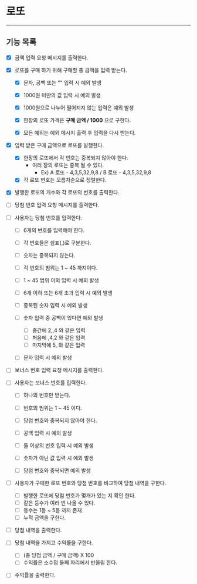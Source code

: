 # 로또

----

## 기능 목록

- [X] 금액 입력 요청 메시지를 출력한다.
- [X] 로또를 구매 하기 위해 구매할 총 금액을 입력 받는다.
  - [X] 문자, 공백 또는 "" 입력 시 예외 발생
  - [X] 1000원 미만의 값 입력 시 예외 발생
  - [X] 1000원으로 나누어 떨어지지 않는 입력은 예외 발생
  - [X] 한장의 로또 가격은 **구매 금액 / 1000** 으로 구한다.
  - [X] 모든 예외는 예외 메시지 출력 후 입력을 다시 받는다.


- [X] 입력 받은 구매 금액으로 로또를 발행한다.
  - [X] 한장의 로또에서 각 번호는 중복되지 않아야 한다.
    - 여러 장의 로또는 중복 될 수 있다.
      - Ex) A 로또 - 4,3,5,32,9,8 / B 로또 - 4,3,5,32,9,8
  - [X] 각 로또 번호는 오름차순으로 정렬한다.

- [X] 발행한 로또의 개수와 각 로또의 번호를 출력한다.


- [ ] 당첨 번호 입력 요청 메시지를 출력한다.
- [ ] 사용자는 당첨 번호를 입력한다.
  - [ ] 6개의 번호를 입력해야 한다.
  - [ ] 각 번호들은 쉼표(,)로 구분한다.
  - [ ] 숫자는 중복되지 않는다.
  - [ ] 각 번호의 범위는 1 ~ 45 까지이다.
  - [ ] 1 ~ 45 범위 이외 입력 시 예외 발생
  - [ ] 6개 이하 또는 6개 초과 입력 시 예외 발생
  - [ ] 중복된 숫자 입력 시 예외 발생
  - [ ] 숫자 입력 중 공백이 있다면 예외 발생
    - [ ] 중간에 2,,4 와 같은 입력
    - [ ] 처음에 ,4,2 와 같은 입력
    - [ ] 마지막에 5, 와 같은 입력
  - [ ] 문자 입력 시 예외 발생


- [ ] 보너스 번호 입력 요청 메시지를 출력한다.
- [ ] 사용자는 보너스 번호를 입력한다.
  - [ ] 하나의 번호만 받는다.
  - [ ] 번호의 범위는 1 ~ 45 이다.
  - [ ] 당첨 번호와 중복되지 않아야 한다.
  - [ ] 공백 입력 시 예외 발생
  - [ ] 둘 이상의 번호 입력 시 예외 발생
  - [ ] 숫자가 아닌 값 입력 시 예외 발생
  - [ ] 당첨 번호와 중복되면 예외 발생

  
- [ ] 사용자가 구매한 로또 번호와 당첨 번호를 비교하여 당첨 내역을 구한다.
  - [ ] 발행한 로또에 당첨 번호가 몇개가 있는 지 확인 한다.
  - [ ] 같은 등수가 여러 번 나올 수 있다.
  - [ ] 등수는 1등 ~ 5등 까지 존재
  - [ ] 누적 금액을 구한다.
- [ ] 당첨 내역을 출력한다.


- [ ] 당첨 내역을 가지고 수익률을 구한다.
  - [ ] (총 당첨 금액 / 구매 금액) X 100
  - [ ] 수익률은 소수점 둘째 자리에서 반올림 한다.
- [ ] 수익률을 출력한다.